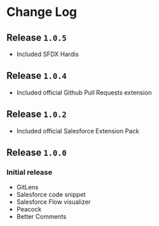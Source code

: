 # Change Log

## Release `1.0.5`
* Included SFDX Hardis

## Release `1.0.4`
* Included official Github Pull Requests extension

## Release `1.0.2`
* Included official Salesforce Extension Pack

## Release `1.0.0`

### Initial release
* GitLens
* Salesforce code snippet
* Salesforce Flow visualizer
* Peacock
* Better Comments